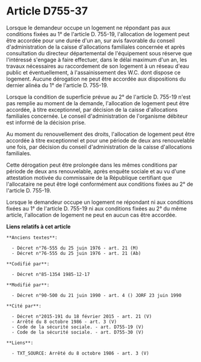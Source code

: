 # Article D755-37

Lorsque le demandeur occupe un logement ne répondant pas aux conditions fixées au 1° de l'article D. 755-19, l'allocation de
logement peut être accordée pour une durée d'un an, sur avis favorable du conseil d'administration de la caisse d'allocations
familiales concernée et après consultation du directeur départemental de l'équipement sous réserve que l'intéressé s'engage à
faire effectuer, dans le délai maximum d'un an, les travaux nécessaires au raccordement de son logement à un réseau d'eau
public et éventuellement, à l'assainissement des W.C. dont dispose ce logement.    Aucune dérogation ne peut être accordée
aux dispositions du dernier alinéa du 1° de l'article D. 755-19. 

Lorsque la condition de superficie prévue au 2° de l'article D. 755-19 n'est pas remplie au moment de la demande,
l'allocation de logement peut être accordée, à titre exceptionnel, par décision de la caisse d'allocations familiales
concernée. Le conseil d'administration de l'organisme débiteur est informé de la décision prise.

Au moment du renouvellement des droits, l'allocation de logement peut être accordée à titre exceptionnel et pour une période
de deux ans renouvelable une fois, par décision du conseil d'administration de la caisse d'allocations familiales.

Cette dérogation peut être prolongée dans les mêmes conditions par période de deux ans renouvelable, après enquête sociale et
au vu d'une attestation motivée du commissaire de la République certifiant que l'allocataire ne peut être logé conformément
aux conditions fixées au 2° de l'article D. 755-19. 

Lorsque le demandeur occupe un logement ne répondant ni aux conditions fixées au 1° de l'article D. 755-19 ni aux conditions
fixées au 2° du même article, l'allocation de logement ne peut en aucun cas être accordée.

**Liens relatifs à cet article**

	**Anciens textes**:

	  - Décret n°76-555 du 25 juin 1976 - art. 21 (M)
	  - Décret n°76-555 du 25 juin 1976 - art. 21 (Ab)

	**Codifié par**:

	  - Décret n°85-1354 1985-12-17

	**Modifié par**:

	  - Décret n°90-500 du 21 juin 1990 - art. 4 () JORF 23 juin 1990

	**Cité par**:

	  - Décret n°2015-191 du 18 février 2015 - art. 21 (V)
	  - Arrêté du 8 octobre 1986 - art. 3 (V)
	  - Code de la sécurité sociale. - art. D755-19 (V)
	  - Code de la sécurité sociale. - art. D755-30 (V)

	**Liens**:

	  - TXT_SOURCE: Arrêté du 8 octobre 1986 - art. 3 (V)
